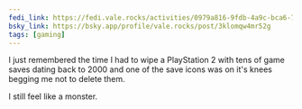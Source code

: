 ```yaml
---
fedi_link: https://fedi.vale.rocks/activities/0979a816-9fdb-4a9c-bca6-7eb7c7f56cbc
bsky_link: https://bsky.app/profile/vale.rocks/post/3klomqw4mr52g
tags: [gaming]
---
```


I just remembered the time I had to wipe a PlayStation 2 with tens of game saves dating back to 2000 and one of the save icons was on it's knees begging me not to delete them.

I still feel like a monster.
